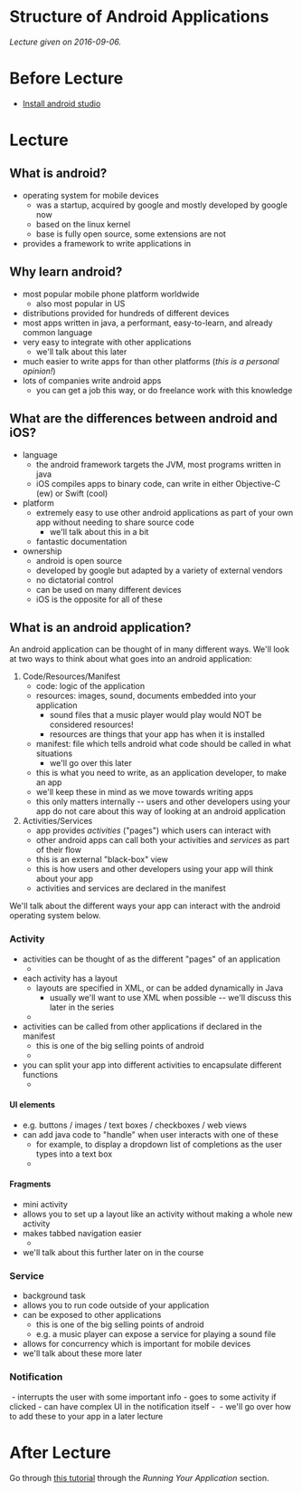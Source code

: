 Structure of Android Applications
=================================

*Lecture given on 2016-09-06.*

# Before Lecture
- [Install android studio](https://developer.android.com/studio/index.html)

# Lecture
## What is android?
- operating system for mobile devices
    - was a startup, acquired by google and mostly developed by google now
    - based on the linux kernel
    - base is fully open source, some extensions are not
- provides a framework to write applications in
## Why learn android?
- most popular mobile phone platform worldwide
    - also most popular in US
- distributions provided for hundreds of different devices
- most apps written in java, a performant, easy-to-learn, and already common language
- very easy to integrate with other applications
    - we'll talk about this later
- much easier to write apps for than other platforms (*this is a personal opinion!*)
- lots of companies write android apps
    - you can get a job this way, or do freelance work with this knowledge
## What are the differences between android and iOS?
- language
    - the android framework targets the JVM, most programs written in java
    - iOS compiles apps to binary code, can write in either Objective-C (ew) or Swift (cool)
- platform
    - extremely easy to use other android applications as part of your own app without needing to share source code
        - we'll talk about this in a bit
    - fantastic documentation
- ownership
    - android is open source
    - developed by google but adapted by a variety of external vendors
    - no dictatorial control
    - can be used on many different devices
    - iOS is the opposite for all of these
## What is an android application?
An android application can be thought of in many different ways. We'll look at two ways to think about what goes into an android application:

1. Code/Resources/Manifest
    - code: logic of the application
    - resources: images, sound, documents embedded into your application
        - sound files that a music player would play would NOT be considered resources!
        - resources are things that your app has when it is installed
    - manifest: file which tells android what code should be called in what situations
        - we'll go over this later
    - this is what you need to write, as an application developer, to make an app
    - we'll keep these in mind as we move towards writing apps
    - this only matters internally -- users and other developers using your app do not care about this way of looking at an android application
2. Activities/Services
    - app provides *activities* ("pages") which users can interact with
    - other android apps can call both your activities and *services* as part of their flow
    - this is an external "black-box" view
    - this is how users and other developers using your app will think about your app
    - activities and services are declared in the manifest

We'll talk about the different ways your app can interact with the android operating system below.

### Activity
- activities can be thought of as the different "pages" of an application
    - <image here>
- each activity has a layout
    - layouts are specified in XML, or can be added dynamically in Java
        - usually we'll want to use XML when possible -- we'll discuss this later in the series
    - <image examples>
- activities can be called from other applications if declared in the manifest
    - this is one of the big selling points of android
    - <example>
- you can split your app into different activities to encapsulate different functions
    - <explain this>
#### UI elements
- e.g. buttons / images / text boxes / checkboxes / web views
- can add java code to "handle" when user interacts with one of these
    - for example, to display a dropdown list of completions as the user types into a text box
    - <image example>
#### Fragments
- mini activity
- allows you to set up a layout like an activity without making a whole new activity
- makes tabbed navigation easier
    - <image example>
- we'll talk about this further later on in the course
### Service
- background task
- allows you to run code outside of your application
- can be exposed to other applications
    - this is one of the big selling points of android
    - e.g. a music player can expose a service for playing a sound file
- allows for concurrency which is important for mobile devices
- we'll talk about these more later
### Notification
<image>
- interrupts the user with some important info
- goes to some activity if clicked
- can have complex UI in the notification itself
    - <image>
- we'll go over how to add these to your app in a later lecture

# After Lecture
Go through [this tutorial](https://developer.android.com/training/basics/firstapp/index.html) through the *Running Your Application* section.
